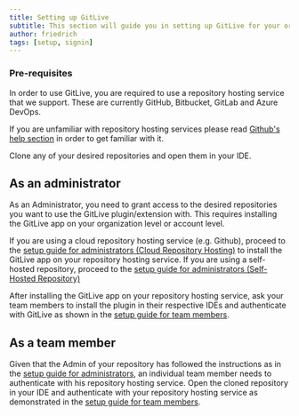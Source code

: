 ```yaml
---
title: Setting up GitLive
subtitle: This section will guide you in setting up GitLive for your organization or account.
author: friedrich
tags: [setup, signin]
---
```


### Pre-requisites

In order to use GitLive, you are required to use a repository hosting service that we support. These are currently GitHub, Bitbucket, GitLab and Azure DevOps.

If you are unfamiliar with repository hosting services please read [Github's help section](https://help.github.com/en) in order to get familiar with it.

Clone any of your desired repositories and open them in your IDE.

## As an administrator

As an Administrator, you need to grant access to the desired repositories you want to use the GitLive plugin/extension with. This requires installing the GitLive app on your organization level or account level.

If you are using a cloud repository hosting service (e.g. Github), proceed to the [setup guide for administrators (Cloud Repository Hosting)](/docs/admin) to install the GitLive app on your repository hosting service. If you are using a self-hosted repository, proceed to the [setup guide for administrators (Self-Hosted Repository)](/docs/admin-self-hosted)

After installing the GitLive app on your repository hosting service, ask your team members to install the plugin in their respective IDEs and authenticate with GitLive as shown in the [setup guide for team members](/docs/teammember).

## As a team member

Given that the Admin of your repository has followed the instructions as in the [setup guide for administrators](/docs/admin), an individual team member needs to authenticate with his repository hosting service. Open the cloned repository in your IDE and authenticate with your repository hosting service as demonstrated in the [setup guide for team members](/docs/teammember).

